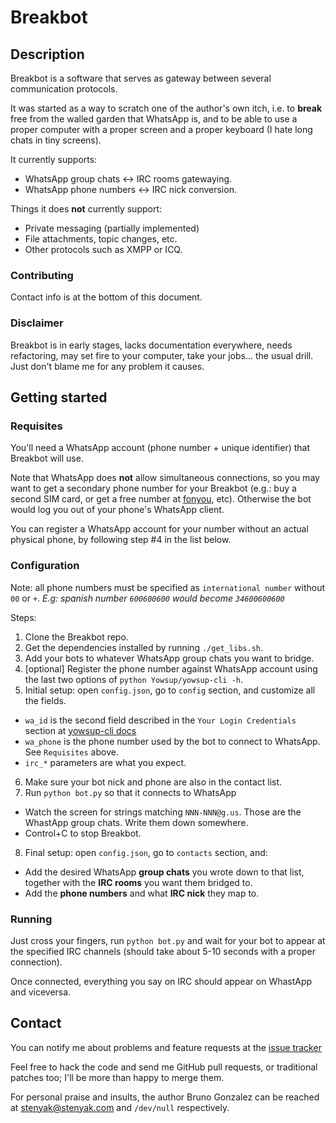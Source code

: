Breakbot
========

Description
-----------

Breakbot is a software that serves as gateway between several communication protocols.

It was started as a way to scratch one of the author's own itch, i.e. to **break** free from the walled garden that WhatsApp is, and to be able to use a proper computer with a proper screen and a proper keyboard (I hate long chats in tiny screens).

It currently supports:

 * WhatsApp group chats <-> IRC rooms gatewaying.
 * WhatsApp phone numbers <-> IRC nick conversion.

Things it does **not** currently support:

 * Private messaging (partially implemented)
 * File attachments, topic changes, etc.
 * Other protocols such as XMPP or ICQ.

### Contributing

Contact info is at the bottom of this document.

### Disclaimer

Breakbot is in early stages, lacks documentation everywhere, needs refactoring, may set fire to your computer, take your jobs... the usual drill. Just don't blame me for any problem it causes.


Getting started
---------------

### Requisites

You'll need a WhatsApp account (phone number + unique identifier) that Breakbot will use.

Note that WhatsApp does **not** allow simultaneous connections, so you may want to get a secondary phone number for your Breakbot (e.g.: buy a second SIM card, or get a free number at [fonyou](www.fonyou.es), etc). Otherwise the bot would log you out of your phone's WhatsApp client.

You can register a WhatsApp account for your number without an actual physical phone, by following step #4 in the list below.

### Configuration

Note: all phone numbers must be specified as `international number` without `00` or `+`. *E.g: spanish number `600600600` would become `34600600600`*

Steps:

1. Clone the Breakbot repo.
2. Get the dependencies installed by running `./get_libs.sh`.
3. Add your bots to whatever WhatsApp group chats you want to bridge.
4. [optional] Register the phone number against WhatsApp account using the last two options of `python Yowsup/yowsup-cli -h`.
5. Initial setup: open `config.json`, go to `config` section, and customize all the fields.
 * `wa_id` is the second field described in the `Your Login Credentials` section at [yowsup-cli docs](https://github.com/tgalal/yowsup/wiki/yowsup-cli)
 * `wa_phone` is the phone number used by the bot to connect to WhatsApp. See `Requisites` above.
 * `irc_*` parameters are what you expect.
6. Make sure your bot nick and phone are also in the contact list.
7. Run `python bot.py` so that it connects to WhatsApp
 * Watch the screen for strings matching `NNN-NNN@g.us`. Those are the WhastApp group chats. Write them down somewhere.
 * Control+C to stop Breakbot.
8. Final setup: open `config.json`, go to `contacts` section, and:
 * Add the desired WhatsApp **group chats** you wrote down to that list, together with the **IRC rooms** you want them bridged to.
 * Add the **phone numbers** and what **IRC nick** they map to.

### Running

Just cross your fingers, run `python bot.py` and wait for your bot to appear at the specified IRC channels (should take about 5-10 seconds with a proper connection).

Once connected, everything you say on IRC should appear on WhastApp and viceversa.

Contact
------

You can notify me about problems and feature requests at the [issue tracker](https://github.com/stenyak/breakbot/issues)

Feel free to hack the code and send me GitHub pull requests, or traditional patches too; I'll be more than happy to merge them.

For personal praise and insults, the author Bruno Gonzalez can be reached at [stenyak@stenyak.com](mailto:stenyak@stenyak.com) and `/dev/null` respectively.

